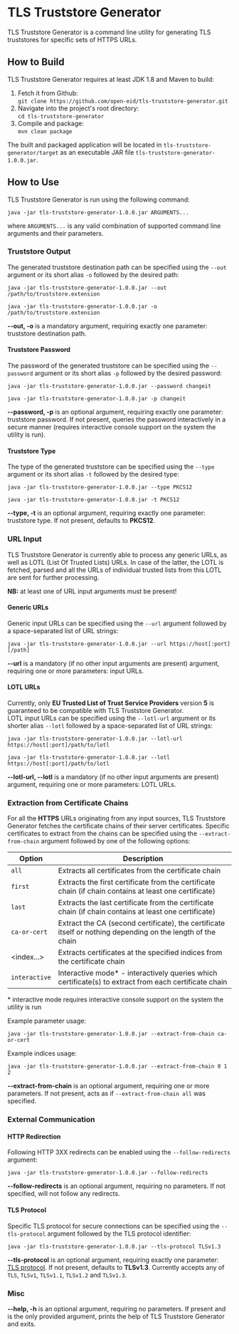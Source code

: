 # TLS Truststore Generator

TLS Truststore Generator is a command line utility for generating TLS truststores for specific sets of HTTPS URLs.

## How to Build

TLS Truststore Generator requires at least JDK 1.8 and Maven to build:

1. Fetch it from Github:<br>
   `git clone https://github.com/open-eid/tls-truststore-generator.git`
2. Navigate into the project's root directory:<br>
   `cd tls-truststore-generator`
3. Compile and package:<br>
   `mvn clean package`

The built and packaged application will be located in `tls-truststore-generator/target` as an executable JAR file `tls-truststore-generator-1.0.0.jar`.

## How to Use

TLS Truststore Generator is run using the following command:
```
java -jar tls-truststore-generator-1.0.0.jar ARGUMENTS...
```
where `ARGUMENTS...` is any valid combination of supported command line arguments and their parameters.

### Truststore Output

The generated truststore destination path can be specified using the `--out` argument or its short alias `-o` followed by the desired path:
```
java -jar tls-truststore-generator-1.0.0.jar --out /path/to/truststore.extension
```
```
java -jar tls-truststore-generator-1.0.0.jar -o /path/to/truststore.extension
```

**--out, -o** is a mandatory argument, requiring exactly one parameter: truststore destination path.

#### Truststore Password

The password of the generated truststore can be specified using the `--password` argument or its short alias `-p` followed by the desired password:
```
java -jar tls-truststore-generator-1.0.0.jar --password changeit
```
```
java -jar tls-truststore-generator-1.0.0.jar -p changeit
```

**--password, -p** is an optional argument, requiring exactly one parameter: truststore password.
If not present, queries the password interactively in a secure manner (requires interactive console support on the system the utility is run).

#### Truststore Type

The type of the generated truststore can be specified using the `--type` argument or its short alias `-t` followed by the desired type:
```
java -jar tls-truststore-generator-1.0.0.jar --type PKCS12
```
```
java -jar tls-truststore-generator-1.0.0.jar -t PKCS12
```

**--type, -t** is an optional argument, requiring exactly one parameter: truststore type.
If not present, defaults to **PKCS12**.

### URL Input

TLS Truststore Generator is currently able to process any generic URLs, as well as LOTL (List Of Trusted Lists) URLs.
In case of the latter, the LOTL is fetched, parsed and all the URLs of individual trusted lists from this LOTL are sent for further processing.

**NB:** at least one of URL input arguments must be present!

#### Generic URLs

Generic input URLs can be specified using the `--url` argument followed by a space-separated list of URL strings:
```
java -jar tls-truststore-generator-1.0.0.jar --url https://host[:port][/path]
```

**--url** is a mandatory (if no other input arguments are present) argument, requiring one or more parameters: input URLs.

#### LOTL URLs

Currently, only **EU Trusted List of Trust Service Providers** version **5** is guaranteed to be compatible with TLS Truststore Generator.<br>
LOTL input URLs can be specified using the `--lotl-url` argument or its shorter alias `--lotl` followed by a space-separated list of URL strings:
```
java -jar tls-truststore-generator-1.0.0.jar --lotl-url https://host[:port]/path/to/lotl
```
```
java -jar tls-truststore-generator-1.0.0.jar --lotl https://host[:port]/path/to/lotl
```

**--lotl-url, --lotl** is a mandatory (if no other input arguments are present) argument, requiring one or more parameters: LOTL URLs.

### Extraction from Certificate Chains

For all the **HTTPS** URLs originating from any input sources, TLS Truststore Generator fetches the certificate chains of their server certificates.
Specific certificates to extract from the chains can be specified using the `--extract-from-chain` argument followed by one of the following options:

| Option        | Description                                                                                                  |
| ------------- | ------------------------------------------------------------------------------------------------------------ |
| `all`         | Extracts all certificates from the certificate chain                                                         |
| `first`       | Extracts the first certificate from the certificate chain (if chain contains at least one certificate)       |
| `last`        | Extracts the last certificate from the certificate chain (if chain contains at least one certificate)        |
| `ca-or-cert`  | Extract the CA (second certificate), the certificate itself or nothing depending on the length of the chain  |
| <index...>    | Extracts certificates at the specified indices from the certificate chain                                    |
| `interactive` | Interactive mode* - interactively queries which certificate(s) to extract from each certificate chain        |

\* interactive mode requires interactive console support on the system the utility is run

Example parameter usage:
```
java -jar tls-truststore-generator-1.0.0.jar --extract-from-chain ca-or-cert
```

Example indices usage:
```
java -jar tls-truststore-generator-1.0.0.jar --extract-from-chain 0 1 2
```

**--extract-from-chain** is an optional argument, requiring one or more parameters.
If not present, acts as if `--extract-from-chain all` was specified.

### External Communication

#### HTTP Redirection

Following HTTP 3XX redirects can be enabled using the `--follow-redirects` argument:
```
java -jar tls-truststore-generator-1.0.0.jar --follow-redirects
```

**--follow-redirects** is an optional argument, requiring no parameters.
If not specified, will not follow any redirects.

#### TLS Protocol

Specific TLS protocol for secure connections can be specified using the `--tls-protocol` argument followed by the TLS protocol identifier:
```
java -jar tls-truststore-generator-1.0.0.jar --tls-protocol TLSv1.3
```

**--tls-protocol** is an optional argument, requiring exactly one parameter: [TLS protocol](https://docs.oracle.com/javase/8/docs/technotes/guides/security/StandardNames.html#SSLContext).
If not present, defaults to **TLSv1.3**. Currently accepts any of `TLS`, `TLSv1`, `TLSv1.1`, `TLSv1.2` and `TLSv1.3`.

### Misc

**--help, -h** is an optional argument, requiring no parameters.
If present and is the only provided argument, prints the help of TLS Truststore Generator and exits.
